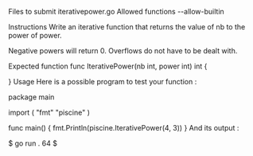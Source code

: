 Files to submit
iterativepower.go
Allowed functions
--allow-builtin

Instructions
Write an iterative function that returns the value of nb to the power of power.

Negative powers will return 0. Overflows do not have to be dealt with.

Expected function
func IterativePower(nb int, power int) int {

}
Usage
Here is a possible program to test your function :

package main

import (
	"fmt"
	"piscine"
)


func main() {
	fmt.Println(piscine.IterativePower(4, 3))
}
And its output :

$ go run .
64
$